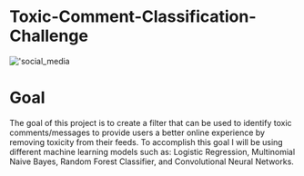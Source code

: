 # Toxic-Comment-Classification-Challenge
!['social_media](https://www.stockvault.net/data/2019/10/07/269936/preview16.jpg)
# Goal
The goal of this project is to create a filter that can be used to identify toxic comments/messages to provide users a better online experience by removing toxicity from their feeds.
To accomplish this goal I will be using different machine learning models such as: Logistic Regression, Multinomial Naive Bayes, Random Forest Classifier, and Convolutional Neural Networks.

